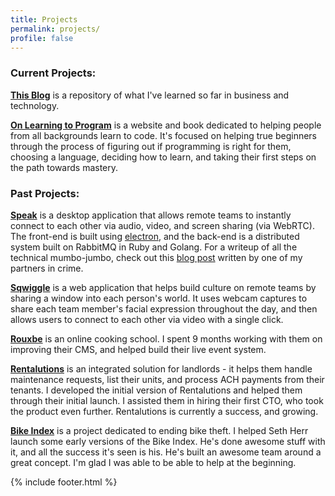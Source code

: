 ```yaml
---
title: Projects
permalink: projects/
profile: false
---
```


### Current Projects:
**[This Blog](http://willbarrett.me)** is a repository of what I've learned so far in business and technology.

**[On Learning to Program](http://onlearningtoprogram.com)** is a website and book dedicated to helping people from all backgrounds learn to code. It's focused on helping true beginners through the process of figuring out if programming is right for them, choosing a language, deciding how to learn, and taking their first steps on the path towards mastery.


### Past Projects:

**[Speak](http://speak.io/)** is a desktop application that allows remote teams to instantly connect to each other via audio, video, and screen sharing (via WebRTC). The front-end is built using [electron](http://electron.atom.io), and the back-end is a distributed system built on RabbitMQ in Ruby and Golang. For a writeup of all the technical mumbo-jumbo, check out this [blog post](http://blog.speak.io/how-we-use-microservices-and-event-sourcing-to-instantly-connect-calls/) written by one of my partners in crime.

**[Sqwiggle](http://www.sqwiggle.com/)** is a web application that helps build culture on remote teams by sharing a window into each person's world. It uses webcam captures to share each team member's facial expression throughout the day, and then allows users to connect to each other via video with a single click.

**[Rouxbe](http://rouxbe.com/)** is an online cooking school. I spent 9 months working with them on improving their CMS, and helped build their live event system.

**[Rentalutions](http://www.rentalutions.com/)** is an integrated solution for landlords - it helps them handle maintenance requests, list their units, and process ACH payments from their tenants. I developed the initial version of Rentalutions and helped them through their initial launch. I assisted them in hiring their first CTO, who took the product even further. Rentalutions is currently a success, and growing.

**[Bike Index](https://bikeindex.org/)** is a project dedicated to ending bike theft. I helped Seth Herr launch some early versions of the Bike Index. He's done awesome stuff with it, and all the success it's seen is his. He's built an awesome team around a great concept. I'm glad I was able to be able to help at the beginning.

{% include footer.html %}
